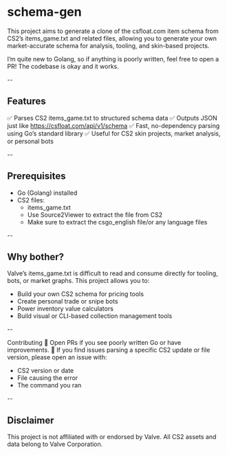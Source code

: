 # schema-gen
This project aims to generate a clone of the csfloat.com item schema from CS2’s items_game.txt and related files, allowing you to generate your own market-accurate schema for analysis, tooling, and skin-based projects.

I’m quite new to Golang, so if anything is poorly written, feel free to open a PR! The codebase is okay and it works.

--

## Features
✅ Parses CS2 items_game.txt to structured schema data
✅ Outputs JSON just like https://csfloat.com/api/v1/schema
✅ Fast, no-dependency parsing using Go’s standard library
✅ Useful for CS2 skin projects, market analysis, or personal bots

--

## Prerequisites
- Go (Golang) installed
- CS2 files:
  - items_game.txt
  - Use Source2Viewer to extract the file from CS2
  - Make sure to extract the csgo_english file/or any language files

--

## Why bother?
Valve’s items_game.txt is difficult to read and consume directly for tooling, bots, or market graphs.
This project allows you to:
- Build your own CS2 schema for pricing tools
- Create personal trade or snipe bots
- Power inventory value calculators
- Build visual or CLI-based collection management tools

-- 

Contributing
🚩 Open PRs if you see poorly written Go or have improvements.
🚩 If you find issues parsing a specific CS2 update or file version, please open an issue with:
  - CS2 version or date
  - File causing the error
  - The command you ran

--

## Disclaimer
This project is not affiliated with or endorsed by Valve. All CS2 assets and data belong to Valve Corporation.